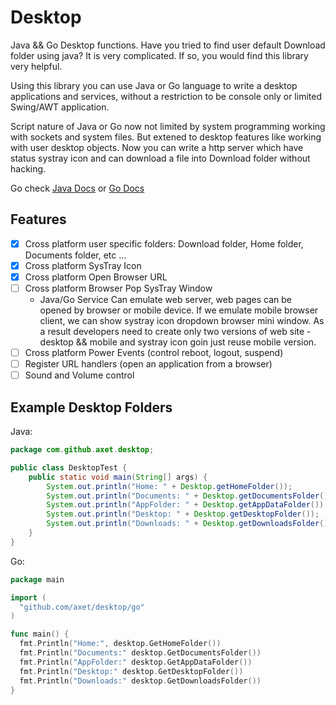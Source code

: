 # Desktop

Java && Go Desktop functions. Have you tried to find user default Download folder using java? It is very complicated. If so, you would find this library very helpful.

Using this library you can use Java or Go language to write a desktop applications and services, without a restriction to be console only or limited Swing/AWT application.

Script nature of Java or Go now not limited by system programming working with sockets and system files. But extened to desktop features like working with user desktop objects. Now you can write a http server which have status systray icon and can download a file into Download folder without hacking.

Go check [Java Docs](java/) or [Go Docs](go/)

## Features

  - [X] Cross platform user specific folders: Download folder, Home folder, Documents folder, etc ...
  - [X] Cross platform SysTray Icon
  - [X] Cross platform Open Browser URL
  - [ ] Cross platform Browser Pop SysTray Window
    - Java/Go Service Can emulate web server, web pages can be opened by browser or mobile device. If we emulate mobile browser client, we can show systray icon dropdown browser mini window. As a result developers need to create only two versions of web site - desktop && mobile and systray icon goin just reuse mobile version.
  - [ ] Cross platform Power Events (control reboot, logout, suspend)
  - [ ] Register URL handlers (open an application from a browser)
  - [ ] Sound and Volume control

## Example Desktop Folders



Java:

```java
package com.github.axet.desktop;

public class DesktopTest {
    public static void main(String[] args) {
        System.out.println("Home: " + Desktop.getHomeFolder());
        System.out.println("Documents: " + Desktop.getDocumentsFolder());
        System.out.println("AppFolder: " + Desktop.getAppDataFolder());
        System.out.println("Desktop: " + Desktop.getDesktopFolder());
        System.out.println("Downloads: " + Desktop.getDownloadsFolder());
    }
}
```

Go:

```go
package main

import (
  "github.com/axet/desktop/go"
)

func main() {
  fmt.Println("Home:", desktop.GetHomeFolder())
  fmt.Println("Documents:" desktop.GetDocumentsFolder())
  fmt.Println("AppFolder:" desktop.GetAppDataFolder())
  fmt.Println("Desktop:" desktop.GetDesktopFolder())
  fmt.Println("Downloads:" desktop.GetDownloadsFolder())
}
```
